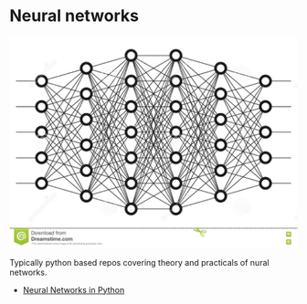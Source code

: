 # Neural networks

![](https://github.com/irisida/machine_learning/blob/master/image_resources/nn.jpg)

Typically python based repos covering theory and practicals of nural networks.

- [Neural Networks in Python](https://github.com/irisida/machine_learning/tree/master/neural_networks/neural_net_python)